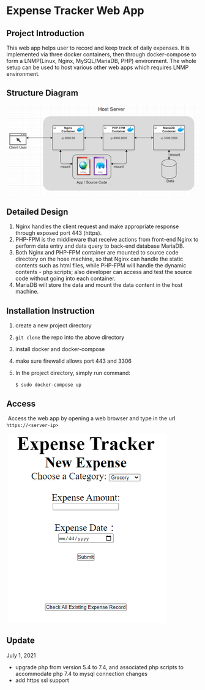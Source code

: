 # Expense Tracker Web App

## Project Introduction

This web app helps user to record and keep track of daily expenses. It is implemented via three docker containers, then through docker-compose to form a LNMP(Linux, Nginx, MySQL/MariaDB, PHP) environment. The whole setup can be used to host various other web apps which requires LNMP environment. 

## Structure Diagram

![](structure.png)

## Detailed Design

1. Nginx handles the client request and make appropriate response through exposed port 443 (https).
2. PHP-FPM is the middleware that receive actions from front-end Nginx to perform data entry and data query to back-end database MariaDB.
3. Both Nginx and PHP-FPM container are mounted to source code directory on the hose machine, so that Nginx can handle the static contents such as html files, while PHP-FPM will handle the dynamic contents - php scripts; also developer can access and test the source code without going into each container. 
4. MariaDB will store the data and mount the data content in the host machine.

## Installation Instruction

1. create a new project directory 

2. `git clone` the repo into the above directory

3. install docker and docker-compose

4. make sure firewalld allows port 443 and 3306

5. In the project directory, simply run command:

   ```shell
   $ sudo docker-compose up
   ```

## Access

​	Access the web app by opening a web browser and type in the url `https://<server-ip>` 

​	![](expense_tracker.png)

## Update

July 1, 2021 
  - upgrade php from version 5.4 to 7.4, and associated php scripts to accommodate php 7.4 to mysql connection changes
  - add https ssl support
